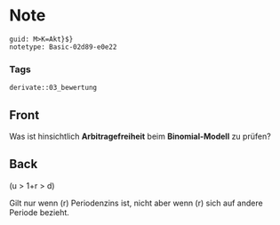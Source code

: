 # Note
```
guid: M>K=Akt}$}
notetype: Basic-02d89-e0e22
```

### Tags
```
derivate::03_bewertung
```

## Front
Was ist hinsichtlich <b>Arbitragefreiheit</b> beim
<b>Binomial-Modell</b> zu prüfen?

## Back
\(u > 1+r > d\)

Gilt nur wenn \(r\) Periodenzins ist, nicht aber wenn \(r\) sich auf andere Periode bezieht.
